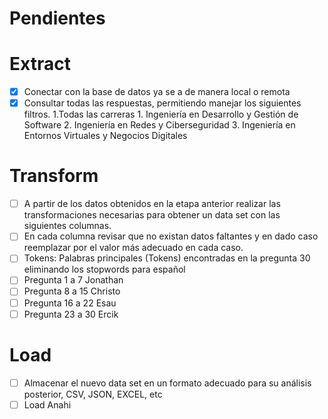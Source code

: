 # Pendientes

# Extract
- [x] Conectar con la base de datos ya se a de manera local o remota
- [x] Consultar todas las respuestas, permitiendo manejar los siguientes filtros. 1.Todas las carreras 1. Ingeniería en Desarrollo y Gestión de Software 2. Ingeniería en Redes y Ciberseguridad 3. Ingeniería en Entornos Virtuales y Negocios Digitales

# Transform
- [ ] A partir de los datos obtenidos en la etapa anterior realizar las transformaciones necesarias para obtener un data set con las siguientes columnas.
- [ ] En cada columna revisar que no existan datos faltantes y en dado caso reemplazar por el valor más adecuado en cada caso.
- [ ] Tokens: Palabras principales (Tokens) encontradas en la pregunta 30 eliminando los stopwords para español
- [ ] Pregunta 1 a 7 Jonathan
- [ ] Pregunta 8 a 15 Christo
- [ ] Pregunta 16 a 22 Esau
- [ ] Pregunta 23 a 30 Ercik

# Load
- [ ] Almacenar el nuevo data set en un formato adecuado para su análisis posterior, CSV, JSON, EXCEL, etc
- [ ] Load Anahi